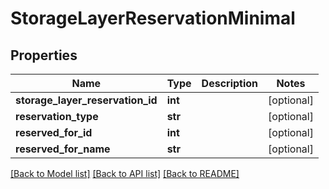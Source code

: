 # StorageLayerReservationMinimal

## Properties
Name | Type | Description | Notes
------------ | ------------- | ------------- | -------------
**storage_layer_reservation_id** | **int** |  | [optional] 
**reservation_type** | **str** |  | [optional] 
**reserved_for_id** | **int** |  | [optional] 
**reserved_for_name** | **str** |  | [optional] 

[[Back to Model list]](../README.md#documentation-for-models) [[Back to API list]](../README.md#documentation-for-api-endpoints) [[Back to README]](../README.md)


